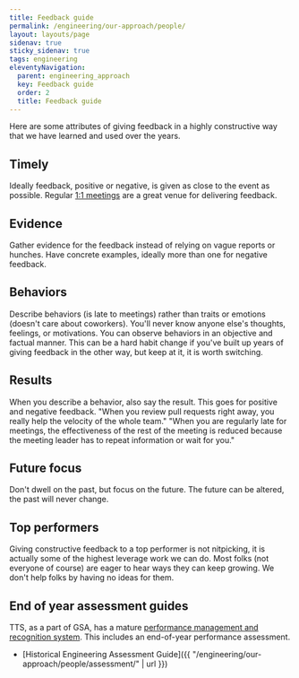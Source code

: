 ```yaml
---
title: Feedback guide
permalink: /engineering/our-approach/people/
layout: layouts/page
sidenav: true
sticky_sidenav: true
tags: engineering
eleventyNavigation:
  parent: engineering_approach
  key: Feedback guide
  order: 2
  title: Feedback guide
---
```

Here are some attributes of giving feedback in a highly constructive way that we have learned and used over the years.

## Timely
Ideally feedback, positive or negative, is given as close to the event as possible. Regular [1:1 meetings](https://handbook.18f.gov/one-on-ones/) are a great venue for delivering feedback.

## Evidence
Gather evidence for the feedback instead of relying on vague reports or hunches. Have concrete examples, ideally more than one for negative feedback.

## Behaviors
Describe behaviors (is late to meetings) rather than traits or emotions (doesn't care about coworkers). You'll never know anyone else's thoughts, feelings, or motivations. You can observe behaviors in an objective and factual manner. This can be a hard habit change if you've built up years of giving feedback in the other way, but keep at it, it is worth switching.

## Results
When you describe a behavior, also say the result. This goes for positive and negative feedback. "When you review pull requests right away, you really help the velocity of the whole team." "When you are regularly late for meetings, the effectiveness of the rest of the meeting is reduced because the meeting leader has to repeat information or wait for you."

## Future focus
Don't dwell on the past, but focus on the future. The future can be altered, the past will never change.

## Top performers
Giving constructive feedback to a top performer is not nitpicking, it is actually some of the highest leverage work we can do. Most folks (not everyone of course) are eager to hear ways they can keep growing. We don't help folks by having no ideas for them.

## End of year assessment guides

TTS, as a part of GSA, has a mature [performance management and recognition system](https://insite.gsa.gov/portal/content/500278).
This includes an end-of-year performance assessment.

* [Historical Engineering Assessment Guide]({{ "/engineering/our-approach/people/assessment/" | url }})

